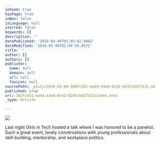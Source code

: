 ```yaml
---
inFeed: true
hasPage: true
inNav: false
inLanguage: null
starred: false
keywords: []
description: ''
datePublished: '2016-03-04T01:05:02.986Z'
dateModified: '2016-03-04T01:04:56.057Z'
title: ''
author: []
authors: []
publisher:
  name: null
  domain: null
  url: null
  favicon: null
sourcePath: _posts/2016-03-04-38dfcd31-ea44-43e8-8c52-8247cb927415.md
published: true
url: 38dfcd31-ea44-43e8-8c52-8247cb927415/index.html
_type: Article

---
```

![](https://the-grid-user-content.s3-us-west-2.amazonaws.com/3f2cacf2-2da3-4b27-bc08-e6604fd5017e.png)

Last night Girls in Tech hosted a talk where I was honored to be a panelist. Such a great event, lovely conversations with young professionals about skill-building, mentorship, and workplace politics.
